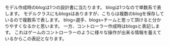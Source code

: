 モデル作成時のblogは1つの設計書に当たります。
blogは1つなので単数系で表します。
モデルクラスにもblogsはありますが、こちらは複数のblogを保存しているので複数系で表します。
blog=選手、blogs=チームと思って頂けると分かりやすくなるかと思います。
一方、コントローラー作成時はblogsと表記します。
これはゲームのコントローラーのように様々な操作が出来る情報を蓄えているからこの表記となります。

